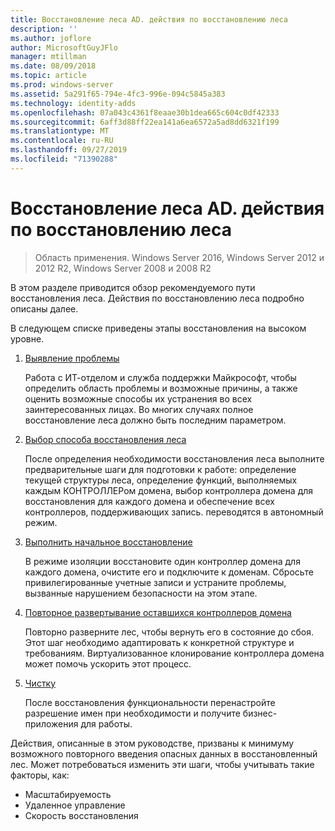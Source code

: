 ```yaml
---
title: Восстановление леса AD. действия по восстановлению леса
description: ''
ms.author: joflore
author: MicrosoftGuyJFlo
manager: mtillman
ms.date: 08/09/2018
ms.topic: article
ms.prod: windows-server
ms.assetid: 5a291f65-794e-4fc3-996e-094c5845a383
ms.technology: identity-adds
ms.openlocfilehash: 07a043c4361f8eaae30b1dea665c604c0df42333
ms.sourcegitcommit: 6aff3d88ff22ea141a6ea6572a5ad8dd6321f199
ms.translationtype: MT
ms.contentlocale: ru-RU
ms.lasthandoff: 09/27/2019
ms.locfileid: "71390288"
---
```

# <a name="ad-forest-recovery---steps-for-restoring-the-forest"></a>Восстановление леса AD. действия по восстановлению леса

>Область применения. Windows Server 2016, Windows Server 2012 и 2012 R2, Windows Server 2008 и 2008 R2

В этом разделе приводится обзор рекомендуемого пути восстановления леса. Действия по восстановлению леса подробно описаны далее.  
  
В следующем списке приведены этапы восстановления на высоком уровне.  
  
1. [Выявление проблемы](AD-Forest-Recovery-Identify-the-Problem.md)  

   Работа с ИТ-отделом и служба поддержки Майкрософт, чтобы определить область проблемы и возможные причины, а также оценить возможные способы их устранения во всех заинтересованных лицах. Во многих случаях полное восстановление леса должно быть последним параметром.  
  
2. [Выбор способа восстановления леса](AD-Forest-Recovery-Determine-how-to-Recover.md)  

   После определения необходимости восстановления леса выполните предварительные шаги для подготовки к работе: определение текущей структуры леса, определение функций, выполняемых каждым КОНТРОЛЛЕРом домена, выбор контроллера домена для восстановления для каждого домена и обеспечение всех контроллеров, поддерживающих запись. переводятся в автономный режим.  

3. [Выполнить начальное восстановление](AD-Forest-Recovery-Perform-initial-recovery.md)  

   В режиме изоляции восстановите один контроллер домена для каждого домена, очистите его и подключите к доменам. Сбросьте привилегированные учетные записи и устраните проблемы, вызванные нарушением безопасности на этом этапе.  
  
4. [Повторное развертывание оставшихся контроллеров домена](AD-Forest-Recovery-Restore-Additional-DCs.md)  

   Повторно разверните лес, чтобы вернуть его в состояние до сбоя. Этот шаг необходимо адаптировать к конкретной структуре и требованиям. Виртуализованное клонирование контроллера домена может помочь ускорить этот процесс.  

5. [Чистку](AD-Forest-Recovery-Cleanup.md)  

   После восстановления функциональности перенастройте разрешение имен при необходимости и получите бизнес-приложения для работы.  

Действия, описанные в этом руководстве, призваны к минимуму возможного повторного введения опасных данных в восстановленный лес. Может потребоваться изменить эти шаги, чтобы учитывать такие факторы, как:  
  
- Масштабируемость  
- Удаленное управление  
- Скорость восстановления  
